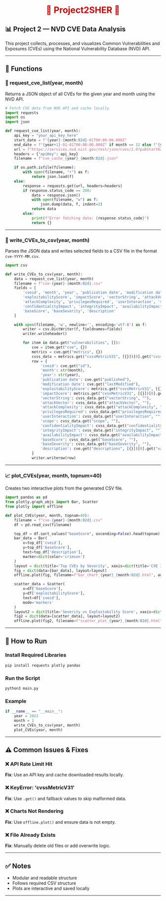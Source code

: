 <h1 align="center" style="color:#cc0000;">🚨 Project2SHER 🚨</h1>

## 📊 Project 2 — NVD CVE Data Analysis  
This project collects, processes, and visualizes Common Vulnerabilities and Exposures (CVEs) using the National Vulnerability Database (NVD) API.

---

## 🧠 Functions

### 🔎 request_cve_list(year, month)  
Returns a JSON object of all CVEs for the given year and month using the NVD API.

```python
# Fetch CVE data from NVD API and cache locally
import requests
import os
import json

def request_cve_list(year, month):
    api_key = "your_api_key_here"
    start_date = f"{year}-{month:02d}-01T00:00:00.000Z"
    end_date = f"{year+1}-01-01T00:00:00.000Z" if month == 12 else f"{year}-{month+1:02d}-01T00:00:00.000Z"
    url = f"https://services.nvd.nist.gov/rest/json/cves/2.0?pubStartDate={start_date}&pubEndDate={end_date}"
    headers = {"apiKey": api_key}
    filename = f"cve_cache_{year}_{month:02d}.json"

    if os.path.isfile(filename):
        with open(filename, "r") as f:
            return json.load(f)
    else:
        response = requests.get(url, headers=headers)
        if response.status_code == 200:
            data = response.json()
            with open(filename, "w") as f:
                json.dump(data, f, indent=2)
            return data
        else:
            print(f"Error fetching data: {response.status_code}")
            return {}
```

---

### 📝 write_CVEs_to_csv(year, month)  
Parses the JSON data and writes selected fields to a CSV file in the format `cve-YYYY-MM.csv`.

```python
import csv

def write_CVEs_to_csv(year, month):
    data = request_cve_list(year, month)
    filename = f"cve-{year}-{month:02d}.csv"
    fields = [
        'cveid', 'month', 'year', 'publication date', 'modification date',
        'exploitabilityScore', 'impactScore', 'vectorString', 'attackVector',
        'attackComplexity', 'privilegesRequired', 'userInteraction', 'scope',
        'confidentialityImpact', 'integrityImpact', 'availabilityImpact',
        'baseScore', 'baseSeverity', 'description'
    ]

    with open(filename, 'w', newline='', encoding='utf-8') as f:
        writer = csv.DictWriter(f, fieldnames=fields)
        writer.writeheader()

        for item in data.get("vulnerabilities", []):
            cve = item.get("cve", {})
            metrics = cve.get("metrics", {})
            cvss_data = metrics.get("cvssMetricV31", [{}])[0].get("cvssData", {})
            row = {
                'cveid': cve.get("id"),
                'month': str(month),
                'year': str(year),
                'publication date': cve.get("published"),
                'modification date': cve.get("lastModified"),
                'exploitabilityScore': metrics.get("cvssMetricV31", [{}])[0].get("exploitabilityScore", ""),
                'impactScore': metrics.get("cvssMetricV31", [{}])[0].get("impactScore", ""),
                'vectorString': cvss_data.get("vectorString", ""),
                'attackVector': cvss_data.get("attackVector", ""),
                'attackComplexity': cvss_data.get("attackComplexity", ""),
                'privilegesRequired': cvss_data.get("privilegesRequired", ""),
                'userInteraction': cvss_data.get("userInteraction", ""),
                'scope': cvss_data.get("scope", ""),
                'confidentialityImpact': cvss_data.get("confidentialityImpact", ""),
                'integrityImpact': cvss_data.get("integrityImpact", ""),
                'availabilityImpact': cvss_data.get("availabilityImpact", ""),
                'baseScore': cvss_data.get("baseScore", ""),
                'baseSeverity': cvss_data.get("baseSeverity", ""),
                'description': cve.get("descriptions", [{}])[0].get("value", "")
            }
            writer.writerow(row)
```

---

### 📈 plot_CVEs(year, month, topnum=40)  
Creates two interactive plots from the generated CSV file.

```python
import pandas as pd
from plotly.graph_objs import Bar, Scatter
from plotly import offline

def plot_CVEs(year, month, topnum=40):
    filename = f"cve-{year}-{month:02d}.csv"
    df = pd.read_csv(filename)

    top_df = df.sort_values("baseScore", ascending=False).head(topnum)
    bar_data = Bar(
        x=top_df['cveid'],
        y=top_df['baseScore'],
        text=top_df['description'],
        marker=dict(color='crimson')
    )
    layout = dict(title='Top CVEs by Severity', xaxis=dict(title='CVE ID'), yaxis=dict(title='Base Score'))
    fig = dict(data=[bar_data], layout=layout)
    offline.plot(fig, filename=f"bar_chart_{year}_{month:02d}.html", auto_open=False)

    scatter_data = Scatter(
        x=df['baseScore'],
        y=df['exploitabilityScore'],
        text=df['cveid'],
        mode='markers'
    )
    layout2 = dict(title='Severity vs Exploitability Score', xaxis=dict(title='Base Score'), yaxis=dict(title='Exploitability Score'))
    fig2 = dict(data=[scatter_data], layout=layout2)
    offline.plot(fig2, filename=f"scatter_plot_{year}_{month:02d}.html", auto_open=False)
```

---

## 🚀 How to Run

### Install Required Libraries

```bash
pip install requests plotly pandas
```

### Run the Script

```bash
python3 main.py
```

### Example

```python
if __name__ == "__main__":
    year = 2022
    month = 2
    write_CVEs_to_csv(year, month)
    plot_CVEs(year, month)
```

---

## ⚠️ Common Issues & Fixes

### ❌ API Rate Limit Hit  
**Fix**: Use an API key and cache downloaded results locally.

### ❌ KeyError: 'cvssMetricV31'  
**Fix**: Use `.get()` and fallback values to skip malformed data.

### ❌ Charts Not Rendering  
**Fix**: Use `offline.plot()` and ensure data is not empty.

### ❌ File Already Exists  
**Fix**: Manually delete old files or add overwrite logic.

---

## ✅ Notes

- Modular and readable structure  
- Follows required CSV structure  
- Plots are interactive and saved locally  

---
